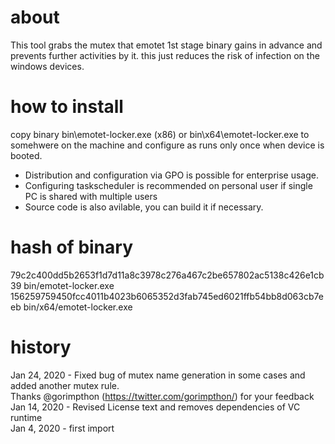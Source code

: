 # about
This tool grabs the mutex that emotet 1st stage binary gains in advance and prevents further activities by it.
this just reduces the risk of infection on the windows devices.

# how to install
copy binary bin\emotet-locker.exe (x86) or bin\x64\emotet-locker.exe to somehwere on the machine and configure as runs only once when device is booted.

* Distribution and configuration via GPO is possible for enterprise usage.
* Configuring taskscheduler is recommended on personal user if single PC is shared with multiple users
* Source code is also avilable, you can build it if necessary.

# hash of binary
79c2c400dd5b2653f1d7d11a8c3978c276a467c2be657802ac5138c426e1cb39  bin/emotet-locker.exe
156259759450fcc4011b4023b6065352d3fab745ed6021ffb54bb8d063cb7eeb  bin/x64/emotet-locker.exe

# history
Jan 24, 2020 - Fixed bug of mutex name generation in some cases and added another mutex rule.</br>
Thanks @gorimpthon (https://twitter.com/gorimpthon/) for your feedback</br>
Jan 14, 2020 - Revised License text and removes dependencies of VC runtime</br>
Jan 4, 2020 - first import</br>


